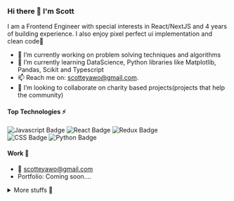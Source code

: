 ### Hi there 👋 I'm Scott

I am a Frontend Engineer with special interests in React/NextJS and 4 years of building experience. I also enjoy pixel perfect ui implementation and clean code🙂

- 🔭 I’m currently working on problem solving techniques and algorithms
- 🌱 I’m currently learning DataScience, Python libraries like Matplotlib, Pandas, Scikit and Typescript
- 📫  Reach me on: scotteyawo@gmail.com.
- 👯 I’m looking to collaborate on charity based projects(projects that help the community)

#### Top Technologies ⚡️

![Javascript Badge](https://img.shields.io/badge/-Javascript-F0DB4F?style=for-the-badge&labelColor=black&logo=javascript&logoColor=F0DB4F)
 ![React Badge](https://img.shields.io/badge/-React-61DBFB?style=for-the-badge&labelColor=black&logo=react&logoColor=61DBFB)
 ![Redux Badge](https://img.shields.io/badge/-Redux-764ABC?style=for-the-badge&labelColor=black&logo=redux&logoColor=764ABC)   
 ![CSS Badge](https://img.shields.io/badge/-Css-1572B6?style=for-the-badge&labelColor=black&logo=css3&logoColor=#1572B6)
 ![Python Badge](https://img.shields.io/badge/-Python-3776AB?style=for-the-badge&labelColor=black&logo=python&logoColor=#3776AB)
 

#### Work 💼

- :email: scotteyawo@gmail.com
- Portfolio: Coming soon....

<details>
<summary>
  More stuffs 🌚
</summary>
 
#### Github Stats 😁
![Github stats](https://github-readme-stats.vercel.app/api?username=babsmutini&count_private=true&theme=dark&hide=contribs,issues)
 
[![GitHub Streak](https://github-readme-streak-stats.herokuapp.com?user=babsmutini&date_format=M%20j%5B%2C%20Y%5D)](https://git.io/streak-stats)
 
 ![Your Repository's Stats](https://github-readme-stats.vercel.app/api/top-langs/?username=babsmutini&theme=blue-green)
  
#### Wakatime Stats 🚶🏾‍♂️ 
![Wakatime Stats](https://wakatime.com/badge/user/3b357963-a5f1-445c-9d09-2832af1f293d.svg)

</details>
<!--
**Babsmutini/Babsmutini** is a ✨ _special_ ✨ repository because its `README.md` (this file) appears on your GitHub profile.

Here are some ideas to get you started:

- 🔭 I’m currently working on ...
- 🌱 I’m currently learning ...
- 👯 I’m looking to collaborate on ...
- 🤔 I’m looking for help with ...
- 💬 Ask me about ...
- 📫 How to reach me: ...
- 😄 Pronouns: ...
- ⚡ Fun fact: ...
-->
